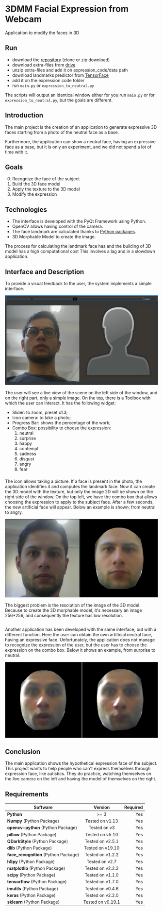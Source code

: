 # 3DMM Facial Expression from Webcam
Application to modify the faces in 3D

## Run
- download the [repository](https://github.com/AlessandroSoci/3DMM-Facial-Expression-from-Webcam.git) (clone or zip download)
- download extra-files from [drive](https://drive.google.com/drive/u/1/folders/1W5UEDR_ovW8lOFOL3H3gR1e97cARGCBh)
- unzip extra-files and add it on expression_code/data path
- download landmarks predictor from [TensorFace](https://github.com/AKSHAYUBHAT/TensorFace/blob/master/openface/models/dlib/shape_predictor_68_face_landmarks.dat)
- add it on the expression code folder
- run `main.py` or `expression_to_neutral.py`

The scripts will output an identical window either for you run `main.py` or for `expression_to_neutral.py`, but the goals are different.

## Introduction
The main project is the creation of an application to generate expressive 3D faces starting from a photo of the neutral face as a base. 

Furthermore, the application can show a neutral face, having an expressive face as a base, but it is only an experiment,
and we did not spend a lot of time with it.

## Goals
0. Recognize the face of the subject
1. Build the 3D face model
2. Apply the texture to the 3D model
3. Modify the expression

## Technologies
- The interface is developed with the PyQt Framework using Python.
- OpenCV allows having control of the camera.
- The face landmark are calculated thanks to [Python packages](https://github.com/ageitgey/face_recognition).
- 3D Morphable Model to create the image.

The process for calculating the landmark face has and the building of 3D model has a high computational cost 
This involves a lag and in a slowdown application.

## Interface and Description
To provide a visual feedback to the user, the system implements a simple interface.

![Interfaccia_3DMM.png](./images/Interfaccia_3DMM.PNG)

The user will see a live view of the scene on the left side of the window, and on the right part, only a simple image.
On the top, there is a Toolbox with which the user can interact. It has the following widget:
- Slider: to zoom, preset x1.3;
- Icon camera: to take a photo;
- Progress Bar: shows the percentage of the work;
- Combo Box: possibility to choose the expression:
    1. neutral
    2. surprise
    3. happy
    4. contempt
    5. sadness
    6. disgust
    7. angry
    8. fear

###
The icon allows taking a picture. If a face is present in the photo, the application identifies it and computes
the landmark face. Now it can create the 3D model with the texture, but only the image 2D will be shown on the right side
of the window. On the top left, we have the combo box that allows choosing the expression to apply to the subject face.
After a few seconds, the new artificial face will appear.
Below an example is shown: from neutral to angry.
 
 ![neutral_angry.png](./images/Angry_3DMM.PNG)


The biggest problem is the resolution of the image of the 3D model. Because to create the 3D morphable model, it's necessary an
image 256*256, and consequently the texture has low resolution.

##
Another application has been developed with the same interface, but with a different function. Here the user can obtain
the own artificial neutral face, having an expressive face. Unfortunately, the application does not manage to recognize
the expression of the user, but the user has to choose the expression on the combo box. Below it shows an example, from surprise to neutral.

![surprise_neutral.png](./images/face_surprise.PNG)

## Conclusion

The main application shows the hypothetical expression face of the subject. This project wants to help people who can't
express themselves through expression face, like autistics. They do practice, watching themselves on the
live camera on the left and having the model of themselves on the right.

## Requirements

| Software                                                    | Version        | Required |
| ------------------------------------------------------------|:--------------:| --------:|
| **Python**                                                  |     >= 3       |    Yes   |
| **Numpy** (Python Package)                                  |Tested on v1.13 |    Yes   |
| **opencv-python** (Python Package)                                 |Tested on v3    |    Yes   |
| **pillow** (Python Package)                                 |Tested on v5.10 |    Yes   |
| **QDarkStyle** (Python Package)                             |Tested on v2.5.1|    Yes   |
| **dlib** (Python Package)                                   |Tested on v19.10|    Yes   |
| **face_recognition** (Python Package)                       |Tested on v1.2.2|    Yes   |
| **h5py** (Python Package)                                   |Tested on v2.7  |    Yes   |
| **matplotlib** (Python Package)                             |Tested on v2.2.2|    Yes   |
| **scipy** (Python Package)                                  |Tested on v1.1.0|    Yes   |
| **tensorflow** (Python Package)                             |Tested on v1.7.0|    Yes   |
| **imutils** (Python Package)                                |Tested on v0.4.6|    Yes   |
| **keras** (Python Package)                                  |Tested on v2.2.0|    Yes   |
| **sklearn** (Python Package)                                |Tested on v0.19.1|   Yes   |
